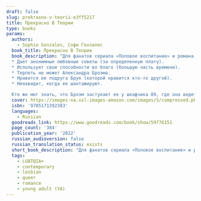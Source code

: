 ```yaml
---
draft: false
slug: prekrasno-v-teorii-e3ff5217
title: Прекрасно В Теории
type: books
params:
  authors:
    - Sophie Gonzales, Софи Гонзалес
  book_title: Прекрасно В Теории
  book_description: "Для фанатов сериала «Половое воспитание» и романа «Всем парням, которых я любила» Дженни Хан.Ее любовные советы всегда на высоте.Ее личная жизнь — не совсем. Дарси Филлипс:
  * Дает анонимные любовные советы (за определенную плату).
  * Использует свои способности во благо (большую часть времени).
  * Терпеть не может Александра Броэма.
  * Нравится ее подруга Брук (которой нравится кто-то другой).
  * Ненавидит, когда ее шантажируют.

  Кто же мог знать, что Броэм застукает ее у шкафчика 89, где она ведет свой полулегальный бизнес! Теперь анонимность Дарси под угрозой. Если она хочет, чтобы Александр сохранил ее секрет, то должна стать его личным тренером по отношениям, чтобы вернуть бывшую девушку.Правда, тут есть загвоздка, ведь Дарси самой нравится Брук. И ладно это, анонимность девушки находится под угрозой. Если народ в школе узнает, что это она стоит за шкафчиком 89, Брук, скорее всего, вообще перестанет с ней разговаривать.Хорошо, нужно всего лишь помочь высокомерному, нахальному (пускай и очень горячему) парню вернуть девушку, которая уже однажды в него влюбилась.Вряд ли что-то пойдет не так, верно?"
  cover: https://images-na.ssl-images-amazon.com/images/S/compressed.photo.goodreads.com/books/1638989184i/59776151.jpg
  isbn: '9785171392383'
  languages:
    - Russian
  goodreads_link: https://www.goodreads.com/book/show/59776151
  page_count: '384'
  publication_year: '2022'
  russian_audioversion: false
  russian_translation_status: exists
  short_book_description: "Для фанатов сериала «Половое воспитание» и романа «Всем парням, которых я любила» Дженни Хан. Ее любовные советы всегда на высоте.Ее личная жизнь — не совсем. Дарси Филлипс: * Дает анонимные любовные..."
  tags:
    - LGBTQIA+
    - contemporary
    - lesbian
    - queer
    - romance
    - young adult (YA)
---
```


